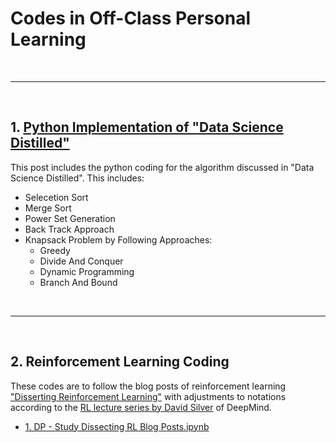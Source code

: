 # Codes in Off-Class Personal Learning 

<br><hr><br>

## 1. [Python Implementation of "Data Science Distilled"](https://github.com/daydreamersjp/DataScienceTechInstitute/blob/master/OffClass/Summary%20of%20Computer%20Science%20Distilled.ipynb)

  This post includes the python coding for the algorithm discussed in "Data Science Distilled". This includes: 
    
  - Selecetion Sort
  - Merge Sort
  - Power Set Generation
  - Back Track Approach
  - Knapsack Problem by Following Approaches:
    - Greedy
    - Divide And Conquer
    - Dynamic Programming
    - Branch And Bound

<br><hr><br>

## 2. Reinforcement Learning Coding

  These codes are to follow the blog posts of reinforcement learning ["Disserting Reinforcement Learning"](https://mpatacchiola.github.io/blog/2016/12/09/dissecting-reinforcement-learning.html) with adjustments to notations according to the [RL lecture series by David Silver](https://www.youtube.com/watch?v=2pWv7GOvuf0) of DeepMind.
  
  - [1. DP - Study Dissecting RL Blog Posts.ipynb](https://github.com/daydreamersjp/DataScienceTechInstitute/blob/master/OffClass/1.%20DP%20-%20Study%20Dissecting%20RL%20Blog%20Posts.ipynb)
